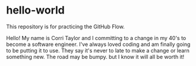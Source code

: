 # hello-world
This repository is for practicing the GitHub Flow.

Hello! My name is Corri Taylor and I committing to a change in my 40's to become a software engineer. I've always loved coding and am finally going to be putting it to use. They say it's never to late to make a change or learn something new. The road may be bumpy. but I know it will all be worth it!

